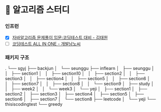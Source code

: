 # 📄 알고리즘 스터디

### 인프런

- [X] [자바알고리즘 문제풀이 입문:코딩테스트 대비 - 김태원](https://www.inflearn.com/course/%EC%9E%90%EB%B0%94-%EC%95%8C%EA%B3%A0%EB%A6%AC%EC%A6%98-%EB%AC%B8%EC%A0%9C%ED%92%80%EC%9D%B4-%EC%BD%94%ED%85%8C%EB%8C%80%EB%B9%84)
- [ ] [코딩테스트 ALL IN ONE - 개발남노씨](https://www.inflearn.com/course/%EC%BD%94%EB%94%A9%ED%85%8C%EC%8A%A4%ED%8A%B8-%EC%9E%85%EB%AC%B8-%ED%8C%8C%EC%9D%B4%EC%8D%AC)

### 패키지 구조
.
└── sgyj
    ├── backjun
    │   └── seunggu
    ├── inflearn
    │   ├── seunggu
    │   │   ├── section1
    │   │   ├── section10
    │   │   ├── section2
    │   │   ├── section3
    │   │   ├── section4
    │   │   ├── section5
    │   │   ├── section6
    │   │   ├── section7
    │   │   ├── section8
    │   │   └── section9
    │   ├── study
    │   │   ├── week2
    │   │   └── week3
    │   └── yeji
    │       ├── section1
    │       ├── section2
    │       ├── section3
    │       ├── section4
    │       ├── section5
    │       ├── section6
    │       ├── section7
    │       └── section8
    ├── leetcode
    │   └── yeji
    └── thisiscodingtest
        └── greedy
